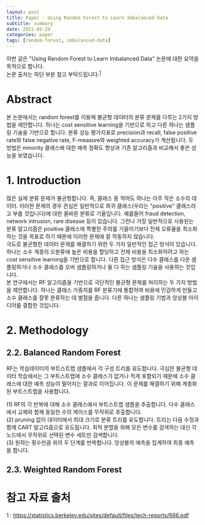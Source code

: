 ```yaml
---
layout: post
title: Paper - Using Random Forest to Learn Imbalanced Data
subtitle: summary
date: 2022-05-29
categories: paper
tags: [random-forest, imbalanced-data]
---
```


이번 글은 "Using Random Forest to Learn Imbalanced Data" 논문에 대한 요약을 목적으로 합니다.  
논문 출처는 하단 부분 참고 부탁드립니다.<sup>[1](#references)</sup>  

# Abstract

본 논문에서는 random forest를 이용해 불균형 데이터의 분류 문제를 다루는 2가지 방법을 제안합니다. 하나는 cost sensitive learning을 기반으로 하고 다른 하나는 샘플링 기술을 기반으로 합니다. 분류 성능 평가지표로 precision과 recall, false positive rate와 false negative rate, F-measure와 weighted accuracy가 계산됩니다. 두 방법은 minority 클래스에 대한 예측 정확도 향상과 기존 알고리즘과 비교해서 좋은 성능을 보였습니다.  

# 1. Introduction

많은 실제 분류 문제가 불균형합니다. 즉, 클래스 중 적어도 하나는 아주 작은 소수의 데이터. 이러한 문제의 경우 관심은 일반적으로 희귀 클래스(우리는 "positive" 클래스라고 부를 것입니다)에 대한 올바른 분류로 기울입니다. 예를들어 fraud detection, network intrusion, rare disease 등이 있습니다. 그런나 가장 일반적으로 사용된는 분류 알고리즘은 positive 클래스에 특별한 주의를 기울이기보다 전체 오류율을 최소화하는 것을 목표로 하기 때문에 이러한 문제에 잘 작동하지 않습니다.  
극도로 불균형한 데이터 문제를 해결하기 위한 두 가지 일반적인 접근 방식이 있습니다. 하나는 소수 계층의 오분류에 높은 비용을 할당하고 전체 비용을 최소화하려고 하는 cost sensitive learning을 기반으로 합니다. 다른 접근 방식은 다수 클래스를 다운 샘플링하거나 소수 클래스를 오버 샘플링하거나 둘 다 하는 샘플링 기술을 사용하는 것입니다.  
본 연구에서는 RF 알고리즘을 기반으로 극단적인 불균형 문제를 처리하는 두 가지 방법을 제안합니다. 하나는 클래스 가중치를 RF 분류기에 통합하여 비용에 민감하게 만들고 소수 클래스를 잘못 분류하는 데 벌점을 줍니다. 다른 하나는 샘플링 기법과 앙상블 아이디어를 결합한 것입니다.  

# 2. Methodology

## 2.2. Balanced Random Forest

RF는 학습데이터의 부트스트랩 샘플에서 각 구성 트리를 유도합니다. 극심한 불균형 데이터 학습에서는 그 부트스트랩에 소수 클래스가 없거나 적게 포함되기 때문에 소수 클래스에 대한 예측 성능이 떨어지는 결과로 이어집니다. 이 문제를 해결하기 위해 계층화된 부트스트랩을 사용합니다.  

(1) RF의 각 반복에 대해 소수 클래스에서 부트스트랩 샘플을 추출합니다. 다수 클래스에서 교체와 함께 동일한 수의 케이스를 무작위로 추출합니다.  
(2) pruning 없이 데이터에서 최대 크기로 분류 트리를 유도합니다. 트리는 다음 수정과 함께 CART 알고리즘으로 유도됩니다. 최적 분할을 위해 모든 변수를 검색하는 대신 각 노드에서 무작위로 선택된 변수 세트만 검색합니다.  
(3) 원하는 횟수만큼 위의 두 단계를 반복합니다. 앙상블의 예측을 집계하여 최종 예측을 합니다.  

## 2.3. Weighted Random Forest



# 참고 자료 출처

<a name="references">1</a> : https://statistics.berkeley.edu/sites/default/files/tech-reports/666.pdf  
